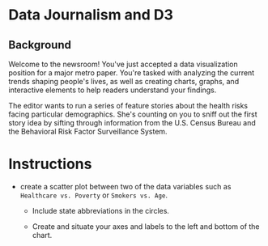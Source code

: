 # Data Journalism and D3

## Background

Welcome to the newsroom! You've just accepted a data visualization position for a major metro paper. You're tasked with analyzing the current trends shaping people's lives, as well as creating charts, graphs, and interactive elements to help readers understand your findings.

The editor wants to run a series of feature stories about the health risks facing particular demographics. She's counting on you to sniff out the first story idea by sifting through information from the U.S. Census Bureau and the Behavioral Risk Factor Surveillance System.

# Instructions
* create a scatter plot between two of the data variables such as `Healthcare vs. Poverty` or `Smokers vs. Age`.
  * Include state abbreviations in the circles.

  * Create and situate your axes and labels to the left and bottom of the chart.


